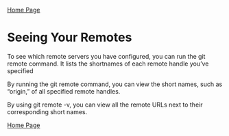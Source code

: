 [Home Page](https://mousasbbah.github.io/reading-notes)


# Seeing Your Remotes

To see which remote servers you have configured, you can run the git remote command. It lists the shortnames of each remote handle you’ve specified

By running the git remote command, you can view the short names, such as “origin,” of all specified remote handles.

By using git remote -v, you can view all the remote URLs next to their corresponding short names.


[Home Page](https://mousasbbah.github.io/reading-notes)